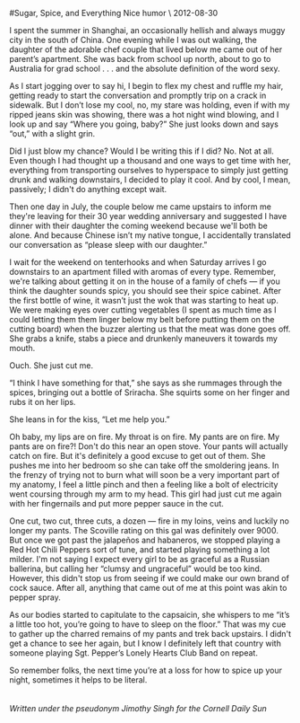 <!-- layout: post
categories: 
- humor
title: Sugar, Spice, and Everything Nice
date: 2012-08-30
-->
#Sugar, Spice, and Everything Nice
<tag>humor</tag> \\ 2012-08-30

I spent the summer in Shanghai, an occasionally hellish and always muggy city in the south of China. One evening while I was out walking, the daughter of the adorable chef couple that lived below me came out of her parent’s apartment. She was back from school up north, about to go to Australia for grad school . . . and the absolute definition of the word sexy. 

As I start jogging over to say hi, I begin to flex my chest and ruffle my hair, getting ready to start the conversation and promptly trip on a crack in sidewalk. But I don’t lose my cool, no, my stare was holding, even if with my ripped jeans skin was showing, there was a hot night wind blowing, and I look up and say “Where you going, baby?” She just looks down and says “out,” with a slight grin.  
<!-- more -->

Did I just blow my chance? Would I be writing this if I did? No. Not at all. Even though I had thought up a thousand and one ways to get time with her, everything from transporting ourselves to hyperspace to simply just getting drunk and walking downstairs, I decided to play it cool. And by cool, I mean, passively; I didn't do anything except wait.

Then one day in July, the couple below me came upstairs to inform me they're leaving for their 30 year wedding anniversary and suggested I have dinner with their daughter the coming weekend because we'll both be alone. And because Chinese isn’t my native tongue, I accidentally translated our conversation as “please sleep with our daughter.” 

I wait for the weekend on tenterhooks and when Saturday arrives I go downstairs to an apartment filled with aromas of every type. Remember, we're talking about getting it on in the house of a family of chefs — if you think the daughter sounds spicy, you should see their spice cabinet. After the first bottle of wine, it wasn’t just the wok that was starting to heat up. We were making eyes over cutting vegetables (I spent as much time as I could letting them them linger below my belt before putting them on the cutting board) when the buzzer alerting us that the meat was done goes off. She grabs a knife, stabs a piece and drunkenly maneuvers it towards my mouth. 

Ouch. She just cut me. 

“I think I have something for that,” she says as she rummages through the spices, bringing out a bottle of Sriracha. She squirts some on her finger and rubs it on her lips.

She leans in for the kiss, “Let me help you.”

Oh baby, my lips are on fire. My throat is on fire. My pants are on fire. My pants are on fire?!  Don't do this near an open stove. Your pants will actually catch on fire. But it's definitely a good excuse to get out of them. She pushes me into her bedroom so she can take off the smoldering jeans. In the frenzy of trying not to burn what will soon be a very important part of my anatomy, I feel a little pinch and then a feeling like a bolt of electricity went coursing through my arm to my head. This girl had just cut me again with her fingernails and put more pepper sauce in the cut. 

One cut, two cut, three cuts, a dozen — fire in my loins, veins and luckily no longer my pants. The Scoville rating on this gal was definitely over 9000. But once we got past the jalapeños and habaneros, we stopped playing a Red Hot Chili Peppers sort of tune, and started playing something a lot milder. I'm not saying I expect every girl to be as graceful as a Russian ballerina, but calling her “clumsy and ungraceful” would be too kind. However, this didn't stop us from seeing if we could make our own brand of cock sauce. After all, anything that came out of me at this point was akin to pepper spray.

As our bodies started to capitulate to the capsaicin, she whispers to me “it’s a little too hot, you’re going to have to sleep on the floor.” That was my cue to gather up the charred remains of my pants and trek back upstairs. I didn't get a chance to see her again, but I know I definitely left that country with someone playing Sgt. Pepper’s Lonely Hearts Club Band on repeat. 

So remember folks, the next time you’re at a loss for how to spice up your night, sometimes it helps to be literal.
<br/><br/><br/>
*Written under the pseudonym Jimothy Singh for the Cornell Daily Sun*

